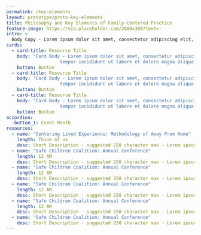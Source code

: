 ```yaml
---
permalink: /key-elements
layout: prototype/proto-key-elements
title: Philosophy and Key Elements of Family-Centered Practice
feature-image: https://via.placeholder.com/2000x300?text=-
intro: >
  Body Copy - Lorem ipsum dolor sit amet, consectetur adipiscing elit, sed do eiusmod tempor incididunt ut labore et dolore magna aliqua. Ut enim ad minim veniam, quis nostrud exercitation ullamco laboris nisi ut aliquip ex ea commodo consequat. Duis aute irure dolor in reprehenderit in voluptate velit esse cillum dolore eu fugiat nulla pariatur. Excepteur sint occaecat cupidatat non proident, sunt in culpa qui officia deserunt mollit anim id est laborum. Sit amet consectetur adipiscing elit ut aliquam. Urna condimentum mattis pellentesque id nibh. Nunc id cursus metus aliquam eleifend mi in nulla posuere.
cards:
  - card-title: Resource Title
    body: "Card Body - Lorem ipsum dolor sit amet, consectetur adipiscing elit, sed do eiusmod
                    tempor incididunt ut labore et dolore magna aliqua. "
    button: Button
  - card-title: Resource Title
    body: "Card Body - Lorem ipsum dolor sit amet, consectetur adipiscing elit, sed do eiusmod
                    tempor incididunt ut labore et dolore magna aliqua. "
    button: Button
  - card-title: Resource Title
    body: "Card Body - Lorem ipsum dolor sit amet, consectetur adipiscing elit, sed do eiusmod
                    tempor incididunt ut labore et dolore magna aliqua. "
    button: Button
accordion:
  -button_1: Event Month
resources:
  - name: "Centering Lived Experience: Methodology of Away From Home"
    length: Think of us
    desc: Short Description - suggested 250 character max - Lorem ipsum dolor sit amet, consectetur adipiscing elit, sed do eiusmod tempor incididunt ut labore et dolore magna aliqua.
  - name: "Safe Children Coalition: Annual Conference"
    length: 12 AM
    desc: Short Description - suggested 250 character max - Lorem ipsum dolor sit amet, consectetur adipiscing elit, sed do eiusmod tempor incididunt ut labore et dolore magna aliqua.
  - name: "Safe Children Coalition: Annual Conference"
    length: 12 AM
    desc: Short Description - suggested 250 character max - Lorem ipsum dolor sit amet, consectetur adipiscing elit, sed do eiusmod tempor incididunt ut labore et dolore magna aliqua.
  - name: "Safe Children Coalition: Annual Conference"
    length: 12 AM
    desc: Short Description - suggested 250 character max - Lorem ipsum dolor sit amet, consectetur adipiscing elit, sed do eiusmod tempor incididunt ut labore et dolore magna aliqua.
  - name: "Safe Children Coalition: Annual Conference"
    length: 12 AM
    desc: Short Description - suggested 250 character max - Lorem ipsum dolor sit amet, consectetur adipiscing elit, sed do eiusmod tempor incididunt ut labore et dolore magna aliqua.
  - name: "Safe Children Coalition: Annual Conference"
    desc: Short Description - suggested 250 character max - Lorem ipsum dolor sit amet, consectetur adipiscing elit, sed do eiusmod tempor incididunt ut labore et dolore magna aliqua.
---
```

